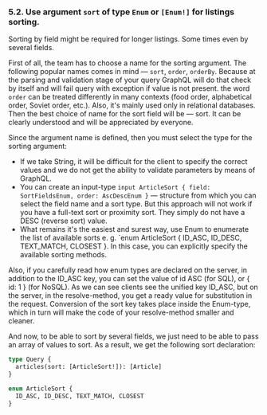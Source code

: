 ### <a name="rule-5.2"></a> 5.2. Use argument `sort` of type `Enum` or `[Enum!]` for listings sorting.

Sorting by field might be required for longer listings. Some times even by several fields.

First of all, the team has to choose a name for the sorting argument. The following popular names comes in mind — `sort`, `order`, `orderBy`. Because at the parsing and validation stage of your query GraphQL will do that check by itself and will fail query with exception if value is not present. the word `order` can be treated differently in many contexts (food order, alphabetical order, Soviet order, etc.). Also, it's mainly used only in relational databases. Then the best choice of name for the sort field will be — sort. It can be clearly understood and will be appreciated by everyone.

Since the argument name is defined, then you must select the type for the sorting argument:

- If we take String, it will be difficult for the client to specify the correct values and we do not get the ability to validate parameters by means of GraphQL.
- You can create an input-type `input ArticleSort { field: SortFieldsEnum, order: AscDescEnum }` — structure from which you can select the field name and a sort type. But this approach will not work if you have a full-text sort or proximity sort. They simply do not have a DESC (reverse sort) value.
- What remains it's the easiest and surest way, use Enum to enumerate the list of available sorts e. g. `enum ArticleSort { ID_ASC, ID_DESC, TEXT_MATCH, CLOSEST }. In this case, you can explicitly specify the available sorting methods.

Also, if you carefully read how enum types are declared on the server, in addition to the ID_ASC key, you can set the value of id ASC (for SQL), or { id: 1 } (for NoSQL). As we can see clients see the unified key ID_ASC, but on the server, in the resolve-method, you get a ready value for substitution in the request. Conversion of the sort key takes place inside the Enum-type, which in turn will make the code of your resolve-method smaller and cleaner.

And now, to be able to sort by several fields, we just need to be able to pass an array of values to sort. As a result, we get the following sort declaration:

```graphql
type Query {
  articles(sort: [ArticleSort!]): [Article]
}

enum ArticleSort {
  ID_ASC, ID_DESC, TEXT_MATCH, CLOSEST
}
```